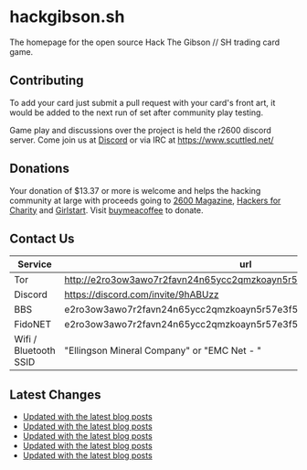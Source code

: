 # hackgibson.sh
The homepage for the open source Hack The Gibson // SH trading card game.


## Contributing

To add your card just submit a pull request with your card's front art, it would be added to the next run of set after community play testing.

Game play and discussions over the project is held the r2600 discord server. Come join us at [Discord](https://discord.com/invite/9hABUzz) or via IRC at https://www.scuttled.net/


## Donations

Your donation of $13.37 or more is welcome and helps the hacking community at large with proceeds going to [2600 Magazine](https://2600.com/), [Hackers for Charity](https://hackersforcharity.org) and [Girlstart](https://girlstart.org).  Visit [buymeacoffee](https://www.buymeacoffee.com/hackgibson.sh) to donate.


## Contact Us

Service | url
-|-
Tor | http://e2ro3ow3awo7r2favn24n65ycc2qmzkoayn5r57e3f56nvjwdcgg32ad.onion
Discord | https://discord.com/invite/9hABUzz
BBS | e2ro3ow3awo7r2favn24n65ycc2qmzkoayn5r57e3f56nvjwdcgg32ad.onion:23
FidoNET | e2ro3ow3awo7r2favn24n65ycc2qmzkoayn5r57e3f56nvjwdcgg32ad.onion:24554
Wifi / Bluetooth SSID | "Ellingson Mineral Company" or "EMC Net - <fidonet address>"

## Latest Changes
<!-- BLOG-POST-LIST:START -->
- [Updated with the latest blog posts](https://github.com/DFW2600/hackgibson.sh/commit/4cf7189b4cd9bb78e5de3168596e986293c5a277)
- [Updated with the latest blog posts](https://github.com/DFW2600/hackgibson.sh/commit/153b967a1a67b3739a37737de9e5b2302f6e14ae)
- [Updated with the latest blog posts](https://github.com/DFW2600/hackgibson.sh/commit/da70fd2f5ddec8f450f4d875917f3fb4e7787b67)
- [Updated with the latest blog posts](https://github.com/DFW2600/hackgibson.sh/commit/7f309bda4db89a85beae4f6bcb2691c29666ac5e)
- [Updated with the latest blog posts](https://github.com/DFW2600/hackgibson.sh/commit/befca00f53df6a4fcaa66f6ce1a4fd6a53f7729a)
<!-- BLOG-POST-LIST:END -->
